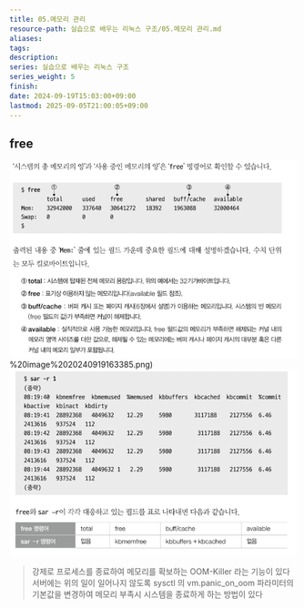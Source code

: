 ```yaml
---
title: 05.메모리 관리
resource-path: 실습으로 배우는 리눅스 구조/05.메모리 관리.md
aliases:
tags:
description:
series: 실습으로 배우는 리눅스 구조
series_weight: 5
finish:
date: 2024-09-19T15:03:00+09:00
lastmod: 2025-09-05T21:00:05+09:00
---
```

## free
![](../08.media/20240919163385.png)%20image%2020240919163385.png)
![Pasted image 20240921030745](../08.media/20240921030745.png)

> 강제로 프로세스를 종료하여 메모리를 확보하는 OOM-Killer 라는 기능이 있다
> 서버에는 위의 일이 일어나지 않도록 sysctl 의 vm.panic_on_oom 파라미터의 기본값을 변경하여 메모리 부족시 시스템을 종료하게 하는 방법이 있다